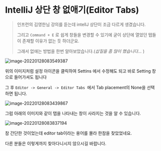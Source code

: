 # IntelliJ 상단 창 없애기(Editor Tabs)



> 인프런의 김영한님 강의를 듣는데 intellJ 상단이 조금 다르게 생겼습니다.
>
> 그리고 ```Command + E``` 로 쉽게 창들을 변경할 수 있기에 굳이 상단에 열었던 탭들이 존재할 이유가 없는 듯 하더군요.
>
> 그래서 없애는 방법을 한번 알아보았습니다.(_삽질을 좀 많이 했습니다..._ ) 

![image-20220128083549387](C:\Users\Eisen\Documents\GitHub\TIL\CS\IDETools\Intellij\top_editor_tabs.assets\image-20220128083549387.png)

위의 이미지처럼 설정 아이콘을 클릭하여 Settins 에서 수정해도 되고 바로 Setting 창으로 들어가셔도 됩니다

그 후 ```Editor -> General -> Editor Tabs ```에서 Tab placement의 None을 선택하면 됩니다. 

![image-20220128083439867](C:\Users\Eisen\Documents\GitHub\TIL\CS\IDETools\Intellij\top_editor_tabs.assets\image-20220128083439867.png)

그럼 아래의 이미지와 같이 탭을 나타내는 창이 사라지는 것을 알 수 있습니다.

![image-20220128083837194](C:\Users\Eisen\Documents\GitHub\TIL\CS\IDETools\Intellij\top_editor_tabs.assets\image-20220128083837194.png)

참 간단한 것이었는데 editor tab이라는 용어를 몰라 한참을 찾았었네요.

다른 분들은 이렇게까지 찾아다니시지 않으시길 바랍니다.
